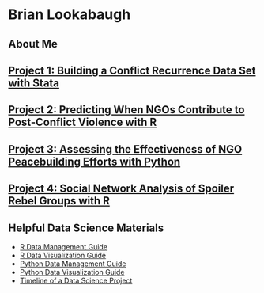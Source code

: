 # Brian Lookabaugh

## About Me

## [Project 1: Building a Conflict Recurrence Data Set with Stata]()

## [Project 2: Predicting When NGOs Contribute to Post-Conflict Violence with R]()

## [Project 3: Assessing the Effectiveness of NGO Peacebuilding Efforts with Python]()

## [Project 4: Social Network Analysis of Spoiler Rebel Groups with R]()

## Helpful Data Science Materials
- [R Data Management Guide]()
- [R Data Visualization Guide]()
- [Python Data Management Guide]()
- [Python Data Visualization Guide]()
- [Timeline of a Data Science Project]()
